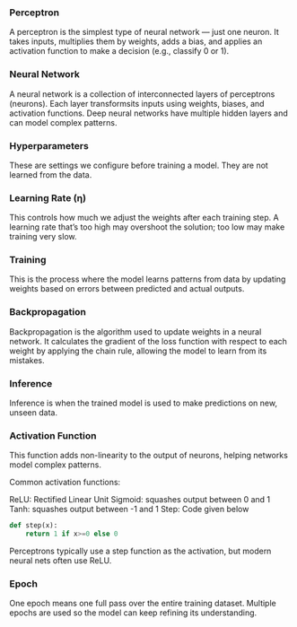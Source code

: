 
### Perceptron
A perceptron is the simplest type of neural network — just one neuron. It takes inputs, multiplies them by weights, adds a bias, and applies an activation function to make a decision (e.g., classify 0 or 1).
### Neural Network 
 A neural network is a collection of interconnected layers of perceptrons (neurons). Each layer transformsits inputs using weights, biases, and activation functions. Deep neural networks have multiple hidden layers and can model complex patterns.

### Hyperparameters 
 These are settings we configure before training a model. They are not learned from the data. 
### Learning Rate (η)
 This controls how much we adjust the weights after each training step. A learning rate that’s too high may overshoot the solution; too low may make training very slow.
### Training
 This is the process where the model learns patterns from data by updating weights based on errors between predicted and actual outputs.
### Backpropagation 
 Backpropagation is the algorithm used to update weights in a neural network. It calculates the gradient of the loss function with respect to each weight by applying the chain rule, allowing the model to learn from its mistakes.
### Inference 
 Inference is when the trained model is used to make predictions on new, unseen data.

### Activation Function 
This function adds non-linearity to the output of neurons, helping networks model complex patterns.

Common activation functions:

ReLU: Rectified Linear Unit
Sigmoid: squashes output between 0 and 1
Tanh: squashes output between -1 and 1
Step: Code given below

```py
def step(x):
    return 1 if x>=0 else 0
```
Perceptrons typically use a step function as the activation, but modern neural nets often use ReLU.

### Epoch 
 One epoch means one full pass over the entire training dataset. Multiple epochs are used so the model can keep refining its understanding.
